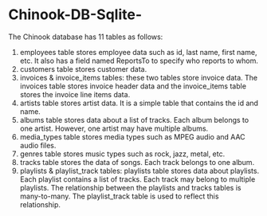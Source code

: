 # Chinook-DB-Sqlite-
The Chinook database has 11 tables as follows:

1. employees table stores employee data such as id, last name, first name, etc. It also has a field named ReportsTo to specify who reports to whom.
2. customers table stores customer data.
3. invoices & invoice_items tables: these two tables store invoice data. The invoices table stores invoice header data and the invoice_items table stores the invoice line items data.
4. artists table stores artist data. It is a simple table that contains the id and name.
5. albums table stores data about a list of tracks. Each album belongs to one artist. However, one artist may have multiple albums.
6. media_types table stores media types such as MPEG audio and AAC audio files.
7. genres table stores music types such as rock, jazz, metal, etc.
8. tracks table stores the data of songs. Each track belongs to one album.
9. playlists & playlist_track tables: playlists table stores data about playlists. Each playlist contains a list of tracks. Each track may belong to multiple playlists. The relationship between the playlists and tracks tables is many-to-many. The playlist_track table is used to reflect this relationship.
